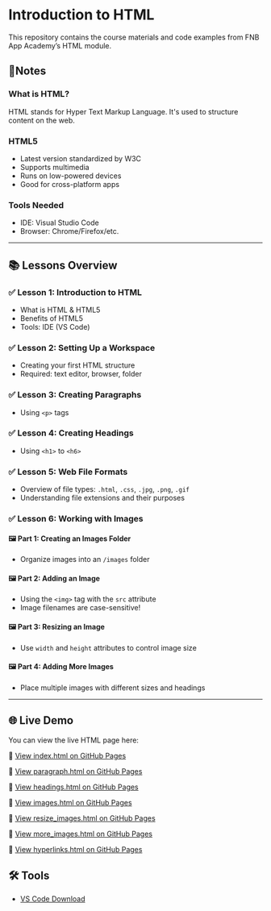 # Introduction to HTML

This repository contains the course materials and code examples from FNB App Academy’s HTML module.

## 📝Notes
### What is HTML?
HTML stands for Hyper Text Markup Language. It's used to structure content on the web.

### HTML5
- Latest version standardized by W3C
- Supports multimedia
- Runs on low-powered devices
- Good for cross-platform apps

### Tools Needed
- IDE: Visual Studio Code
- Browser: Chrome/Firefox/etc.

---

## 📚 Lessons Overview

### ✅ Lesson 1: Introduction to HTML
- What is HTML & HTML5
- Benefits of HTML5
- Tools: IDE (VS Code)

### ✅ Lesson 2: Setting Up a Workspace
- Creating your first HTML structure
- Required: text editor, browser, folder

### ✅ Lesson 3: Creating Paragraphs
- Using `<p>` tags

### ✅ Lesson 4: Creating Headings
- Using `<h1>` to `<h6>`

### ✅ Lesson 5: Web File Formats
- Overview of file types: `.html`, `.css`, `.jpg`, `.png`, `.gif`
- Understanding file extensions and their purposes

### ✅ Lesson 6: Working with Images

#### 🖼️ Part 1: Creating an Images Folder
- Organize images into an `/images` folder

#### 🖼️ Part 2: Adding an Image
- Using the `<img>` tag with the `src` attribute
- Image filenames are case-sensitive!

#### 🖼️ Part 3: Resizing an Image
- Use `width` and `height` attributes to control image size

#### 🖼️ Part 4: Adding More Images
- Place multiple images with different sizes and headings


---

## 🌐 Live Demo

You can view the live HTML page here:

🔗 [View index.html on GitHub Pages](https://keamogetsw3.github.io/fnb_app_academy-HTML/index.html)

🔗 [View paragraph.html on GitHub Pages](https://keamogetsw3.github.io/fnb_app_academy-HTML/paragraph.html)

🔗 [View headings.html on GitHub Pages](https://keamogetsw3.github.io/fnb_app_academy-HTML/headings.html)

🔗 [View images.html on GitHub Pages](https://keamogetsw3.github.io/fnb_app_academy-HTML/images.html)

🔗 [View resize_images.html on GitHub Pages](https://keamogetsw3.github.io/fnb_app_academy-HTML/resize_images.html)

🔗 [View more_images.html on GitHub Pages](https://keamogetsw3.github.io/fnb_app_academy-HTML/more_images.html)

🔗 [View hyperlinks.html on GitHub Pages](https://keamogetsw3.github.io/fnb_app_academy-HTML/hyperlinks.html)


## 🛠 Tools
- [VS Code Download](https://code.visualstudio.com/)


